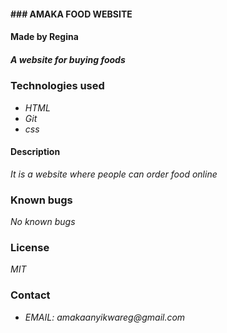 #### ### AMAKA FOOD WEBSITE
#### Made by Regina
##### A website for buying foods
### Technologies used
*  _HTML_
* _Git_
* _css_
#### Description
_It is a website where people can order food online_
### Known bugs
_No known bugs_
### License
_MIT_
### Contact
* _EMAIL: amakaanyikwareg@gmail.com_